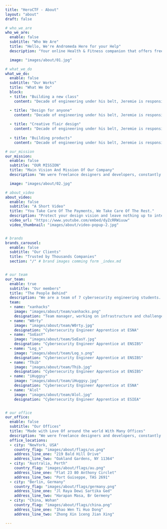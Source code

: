 ```yaml
---
title: "HeroCTF - About"
layout: "about"
draft: false

# who_we_are
who_we_are:
  enable: false
  subtitle: "Who We Are"
  title: "Hello, We're Andromeda Here for your Help"
  description: "Your online Health & Fitness companion that offers free assistance on its Facebook Group and provides quality paid guided personal training packages by and through website. We are the first ever, online manifesto in Bangladesh to make place you will select when you think of getting fit"

  image: "images/about/01.jpg"

# what_we_do
what_we_do:
  enable: false
  subtitle: "Our Works"
  title: "What We Do"
  block:
  - title: "Building a new class"
    content: "Decade of engineering under his belt, Jeremie is responsible for technical infrastructure and feature development. In Flow, wherever things just work is understanding developing complex systems"

  - title: "Design for anyone"
    content: "Decade of engineering under his belt, Jeremie is responsible for technical infrastructure and feature development. In Flow, wherever things just work is understanding developing complex systems"
    
  - title: "Creative flair design"
    content: "Decade of engineering under his belt, Jeremie is responsible for technical infrastructure and feature development. In Flow, wherever things just work is understanding developing complex systems"
    
  - title: "Building products"
    content: "Decade of engineering under his belt, Jeremie is responsible for technical infrastructure and feature development. In Flow, wherever things just work is understanding developing complex systems"

# our_mission
our_mission:
  enable: false
  subtitle: "OUR MISSION"
  title: "Main Vision And Mission Of Our Company"
  description: "We were freelance designers and developers, constantly finding ourselve deep vague feedback. leaving a notes from the sticky note piece ."

  image: "images/about/02.jpg"

# about_video
about_video:
  enable: false
  subtitle: "A Short Video"
  title: "You Take Care Of The Payments, We Take Care Of The Rest."
  description: "Protect your design vision and leave nothing up to interpretation with interaction recipes. Quickly share and access all your team members interactions by using libraries, ensuring consistcy throughout the."
  video_url: "https://www.youtube.com/embed/dyZcRRWiuuw"
  video_thumbnail: "images/about/video-popup-2.jpg"


# brands
brands_carousel:
  enable: false
  subtitle: "Our Clients"
  title: "Trusted by Thousands Companies"
  section: "/" # brand images comming form _index.md


# our team
our_team:
  enable: true
  subtitle: "Our members"
  title: "The People Behind"
  description: "We are a team of 7 cybersecurity engineering students. We study in 3 different French engineering schools, namely ENSIBS, ESNA and ESIEA. We work on this event in our spare time."
  team:
  - name: "xanhacks"
    image: "images/about/team/xanhacks.png"
    designation: "Team manager, working on infrastructure and challenge creation (mainly in the web category). Relationship with partners and communication of the event."
  - name: "W0rty"
    image: "images/about/team/W0rty.jpg"
    designation: "Cybersecurity Engineer Apprentice at ESNA"
  - name: "SoEasY"
    image: "images/about/team/SoEasY.jpg"
    designation: "Cybersecurity Engineer Apprentice at ENSIBS"
  - name: "Log_s"
    image: "images/about/team/Log_s.png"
    designation: "Cybersecurity Engineer Apprentice at ENSIBS"
  - name: "Thib"
    image: "images/about/team/Thib.jpg"
    designation: "Cybersecurity Engineer Apprentice at ENSIBS"
  - name: "iHuggsy"
    image: "images/about/team/iHuggsy.jpg"
    designation: "Cybersecurity Engineer Apprentice at ESNA"
  - name: "Alol"
    image: "images/about/team/Alol.jpg"
    designation: "Cybersecurity Engineer Apprentice at ESIEA"


# our office
our_office:
  enable: false
  subtitle: "Our Offices"
  title: "Made with Love Of around the world With Many Offices"
  description: "We were freelance designers and developers, constantly finding <br> ourselves deep in vague feedback. This made every client and team"
  office_locations:
  - city: "NewYork, USA"
    country_flag: "images/about/flags/us.png"
    address_line_one: "219 Bald Hill Drive"
    address_line_two: "Oakland Gardens, NY 11364"
  - city: "Australia, Perth"
    country_flag: "images/about/flags/au.png"
    address_line_one: "Flat 23 80 Anthony Circlet"
    address_line_two: "Port Guiseppe, TAS 2691"
  - city: "Berlin, Germany"
    country_flag: "images/about/flags/germany.png"
    address_line_one: "Jl Raya Dewi Sartika Ged"
    address_line_two: "Harapan Masa, Br Germeny"
  - city: "China, Wohan"
    country_flag: "images/about/flags/china.png"
    address_line_one: "1hao Wen Ti Huo Dong"
    address_line_two: "Zhong Xin 1ceng Jian Xing"

---
```

